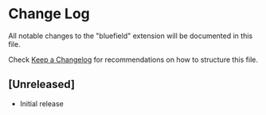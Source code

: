 # Change Log

All notable changes to the "bluefield" extension will be documented in this file.

Check [Keep a Changelog](http://keepachangelog.com/) for recommendations on how to structure this file.

## [Unreleased]

- Initial release